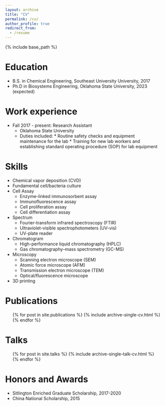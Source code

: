 ```yaml
---
layout: archive
title: "CV"
permalink: /cv/
author_profile: true
redirect_from:
  - /resume
---
```


{% include base_path %}

Education
======
* B.S. in Chemical Engineering, Southeast University University, 2017
* Ph.D in Biosystems Engineering, Oklahoma State University, 2023 (expected)

Work experience
======
* Fall 2017 - present: Research Assistant
  * Oklahoma State University
  * Duties included: 
        * Routine safety checks and equipment maintenance for the lab
        * Training for new lab workers and establishing standard operating procedure (SOP) for lab equipment
  
Skills
======
* Chemical vapor deposition (CVD)
* Fundamental cell/bacteria culture
* Cell Assay
  * Enzyme-linked immunosorbent assay
  * Immunofluorescence assay
  * Cell proliferation assay
  * Cell differentiation assay 
* Spectrum
  * Fourier-transform infrared spectroscopy (FTIR)
  * Ultraviolet-visible spectrophotometers (UV-vis)
  * UV-plate reader
* Chromatogram
  * High-performance liquid chromatography (HPLC)
  * Gas chromatography–mass spectrometry (GC-MS)
* Microscopy
  * Scanning electron microscope (SEM)
  * Atomic force microscope (AFM)
  * Transmission electron microscope (TEM)
  * Optical/fluorescence microscope
* 3D printing

Publications
======
  <ul>{% for post in site.publications %}
    {% include archive-single-cv.html %}
  {% endfor %}</ul>
  
Talks
======
  <ul>{% for post in site.talks %}
    {% include archive-single-talk-cv.html %}
  {% endfor %}</ul>
   
Honors and Awards
======
* Sitlington Enriched Graduate Scholarship, 2017-2020
* China National Scholarship, 2015
